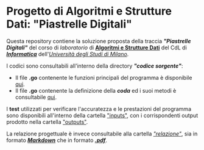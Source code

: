 # Progetto di Algoritmi e Strutture Dati: "Piastrelle Digitali"

Questa repository contiene la soluzione proposta della traccia **_"Piastrelle Digitali"_** del corso di *laboratorio* di [**Algoritmi e Strutture Dati**](https://www.unimi.it/it/corsi/insegnamenti-dei-corsi-di-laurea/2024/algoritmi-e-strutture-dati-0) del CdL di [**_Informatica_**](https://www.unimi.it/it/corsi/laurea-triennale/informatica) dell'[*Università degli Studi di Milano*](https://www.unimi.it/it).  

I codici sono consultabili all'interno della directory **_"codice sorgente"_**:  
- Il file **.go** contenente le funzioni principali del programma è disponibile [qui](code/05460A_Galliano_Andrea.go).  
- Il file **.go** contenente la definizione della **_coda_** ed i suoi metodi è consultabile [qui](code/queue.go).  

I **test** utilizzati per verificare l'accuratezza e le prestazioni del programma sono disponibili all'interno della cartella ["inputs"](inputs), con i corrispondenti output prodotto nella cartella ["outputs"](outputs).  

La relazione progettuale è invece consultabile alla cartella [_"relazione"_](relazione), sia in formato [**_Markdown_**](relazione/relazione.md) che in formato [**_.pdf_**](relazione/relazione.pdf).